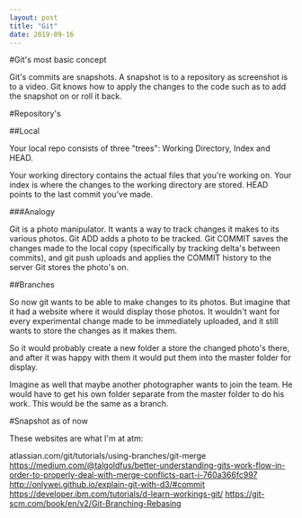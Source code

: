 ```yaml
---
layout: post
title: "Git"
date: 2019-09-16 
---
```


#Git's most basic concept

Git's commits are snapshots. A snapshot is to a repository as screenshot is to a video. Git knows how to apply the changes to the code such as to add the snapshot on or roll it back.

#Repository's

##Local

Your local repo consists of three "trees": Working Directory, Index and HEAD.

Your working directory contains the actual files that you're working on. Your index is where the changes to the working directory are stored. HEAD points to the last commit you've made.

###Analogy

Git is a photo manipulator. It wants a way to track changes it makes to its various photos. Git ADD adds a photo to be tracked. Git COMMIT saves the changes made to the local copy (specifically by tracking delta's between commits), and git push uploads and applies the COMMIT history to the server Git stores the photo's on.

##Branches

So now git wants to be able to make changes to its photos. But imagine that it had a website where it would display those photos. It wouldn't want for every experimental change made to be immediately uploaded, and it still wants to store the changes as it makes them.

So it would probably create a new folder a store the changed photo's there, and after it was happy with them it would put them into the master folder for display.

Imagine as well that maybe another photographer wants to join the team. He would have to get his own folder separate from the master folder to do his work. This would be the same as a branch.

#Snapshot as of now

These websites are what I'm at atm:

atlassian.com/git/tutorials/using-branches/git-merge
https://medium.com/@talgoldfus/better-understanding-gits-work-flow-in-order-to-properly-deal-with-merge-conflicts-part-i-760a366fc997
http://onlywei.github.io/explain-git-with-d3/#commit
https://developer.ibm.com/tutorials/d-learn-workings-git/
https://git-scm.com/book/en/v2/Git-Branching-Rebasing
